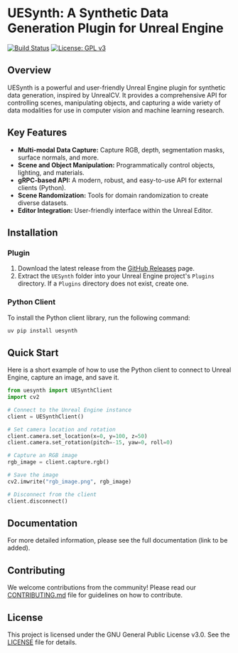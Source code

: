 # UESynth: A Synthetic Data Generation Plugin for Unreal Engine

[![Build Status](https://github.com/your-username/uesynth/actions/workflows/ci.yml/badge.svg)](https://github.com/your-username/uesynth/actions)
[![License: GPL v3](https://img.shields.io/badge/License-GPLv3-blue.svg)](https://www.gnu.org/licenses/gpl-3.0)

## Overview
UESynth is a powerful and user-friendly Unreal Engine plugin for synthetic data generation, inspired by UnrealCV. It provides a comprehensive API for controlling scenes, manipulating objects, and capturing a wide variety of data modalities for use in computer vision and machine learning research.

## Key Features
-   **Multi-modal Data Capture:** Capture RGB, depth, segmentation masks, surface normals, and more.
-   **Scene and Object Manipulation:** Programmatically control objects, lighting, and materials.
-   **gRPC-based API:** A modern, robust, and easy-to-use API for external clients (Python).
-   **Scene Randomization:** Tools for domain randomization to create diverse datasets.
-   **Editor Integration:** User-friendly interface within the Unreal Editor.

## Installation

### Plugin
1.  Download the latest release from the [GitHub Releases](https://github.com/your-username/uesynth/releases) page.
2.  Extract the `UESynth` folder into your Unreal Engine project's `Plugins` directory. If a `Plugins` directory does not exist, create one.

### Python Client
To install the Python client library, run the following command:
```bash
uv pip install uesynth
```

## Quick Start
Here is a short example of how to use the Python client to connect to Unreal Engine, capture an image, and save it.

```python
from uesynth import UESynthClient
import cv2

# Connect to the Unreal Engine instance
client = UESynthClient()

# Set camera location and rotation
client.camera.set_location(x=0, y=100, z=50)
client.camera.set_rotation(pitch=-15, yaw=0, roll=0)

# Capture an RGB image
rgb_image = client.capture.rgb()

# Save the image
cv2.imwrite("rgb_image.png", rgb_image)

# Disconnect from the client
client.disconnect()
```

## Documentation
For more detailed information, please see the full documentation (link to be added).

## Contributing
We welcome contributions from the community! Please read our [CONTRIBUTING.md](CONTRIBUTING.md) file for guidelines on how to contribute.

## License
This project is licensed under the GNU General Public License v3.0. See the [LICENSE](LICENSE) file for details. 